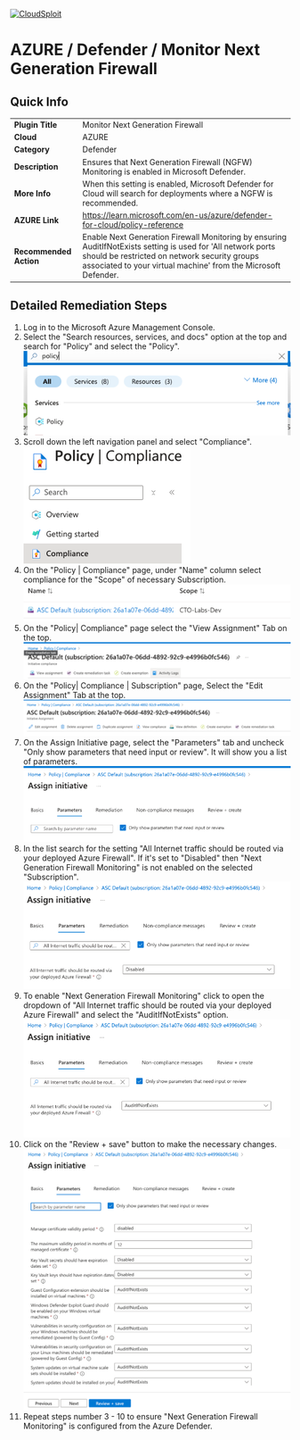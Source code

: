 [![CloudSploit](https://cloudsploit.com/img/logo-new-big-text-100.png "CloudSploit")](https://cloudsploit.com)

# AZURE / Defender /  Monitor Next Generation Firewall 

## Quick Info

| | |
|-|------------------------------------------------------------------------------------------------------------------------------------|
| **Plugin Title** | Monitor Next Generation Firewall |
| **Cloud** | AZURE |
| **Category** | Defender |
| **Description** | Ensures that Next Generation Firewall (NGFW) Monitoring is enabled in Microsoft Defender. |
| **More Info** | When this setting is enabled, Microsoft Defender for Cloud will search for deployments where a NGFW is recommended. |
| **AZURE Link** | https://learn.microsoft.com/en-us/azure/defender-for-cloud/policy-reference |
| **Recommended Action** | Enable Next Generation Firewall Monitoring by ensuring AuditIfNotExists setting is used for 'All network ports should be restricted on network security groups associated to your virtual machine' from the Microsoft Defender. |

## Detailed Remediation Steps

1. Log in to the Microsoft Azure Management Console.
2. Select the "Search resources, services, and docs" option at the top and search for "Policy" and select the "Policy". </br> <img src="/resources/azure/defender/monitor-next-generation-firewall/step2.png"/>
3. Scroll down the left navigation panel and select "Compliance". </br> <img src="/resources/azure/defender/monitor-next-generation-firewall/step3.png"/>
4. On the "Policy | Compliance" page, under "Name" column select compliance for the "Scope" of necessary Subscription. </br> <img src="/resources/azure/defender/monitor-next-generation-firewall/step4.png"/>
5. On the "Policy| Compliance" page select the "View Assignment" Tab on the top. </br> <img src="/resources/azure/defender/monitor-next-generation-firewall/step5.png"/>
6. On the "Policy| Compliance | Subscription" page, Select the "Edit Assignment" Tab at the top. </br> <img src="/resources/azure/defender/monitor-next-generation-firewall/step6.png"/>
7. On the Assign Initiative page, select the "Parameters" tab and uncheck "Only show parameters that need input or review". It will show you a list of parameters. </br>  <img src="/resources/azure/defender/monitor-next-generation-firewall/step7.png"/>
8. In the list search for the setting "All Internet traffic should be routed via your deployed Azure Firewall". If it's set to "Disabled" then "Next Generation Firewall Monitoring" is not enabled on the selected "Subscription". </br> <img src="/resources/azure/defender/monitor-next-generation-firewall/step8.png"/>
9. To enable "Next Generation Firewall Monitoring" click to open the dropdown of "All Internet traffic should be routed via your deployed Azure Firewall" and select the "AuditIfNotExists" option. </br> <img src="/resources/azure/defender/monitor-next-generation-firewall/step9.png"/>
10. Click on the "Review + save" button to make the necessary changes. </br> <img src="/resources/azure/defender/monitor-next-generation-firewall/step10.png"/>
11. Repeat steps number 3 - 10 to ensure "Next Generation Firewall Monitoring" is configured from the Azure Defender. </br>
